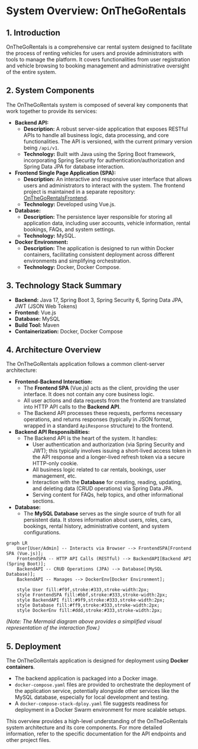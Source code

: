 # System Overview: OnTheGoRentals

## 1. Introduction

OnTheGoRentals is a comprehensive car rental system designed to facilitate the process of renting vehicles for users and provide administrators with tools to manage the platform. It covers functionalities from user registration and vehicle browsing to booking management and administrative oversight of the entire system.

## 2. System Components

The OnTheGoRentals system is composed of several key components that work together to provide its services:

*   **Backend API:**
    *   **Description:** A robust server-side application that exposes RESTful APIs to handle all business logic, data processing, and core functionalities. The API is versioned, with the current primary version being `/api/v1`.
    *   **Technology:** Built with Java using the Spring Boot framework, incorporating Spring Security for authentication/authorization and Spring Data JPA for database interaction.
*   **Frontend Single Page Application (SPA):**
    *   **Description:** An interactive and responsive user interface that allows users and administrators to interact with the system. The frontend project is maintained in a separate repository: [OnTheGoRentalsFrontend](https://github.com/NemesisGuy/OnTheGoRentalsFrontend).
    *   **Technology:** Developed using Vue.js.
*   **Database:**
    *   **Description:** The persistence layer responsible for storing all application data, including user accounts, vehicle information, rental bookings, FAQs, and system settings.
    *   **Technology:** MySQL.
*   **Docker Environment:**
    *   **Description:** The application is designed to run within Docker containers, facilitating consistent deployment across different environments and simplifying orchestration.
    *   **Technology:** Docker, Docker Compose.

## 3. Technology Stack Summary

*   **Backend:** Java 17, Spring Boot 3, Spring Security 6, Spring Data JPA, JWT (JSON Web Tokens)
*   **Frontend:** Vue.js
*   **Database:** MySQL
*   **Build Tool:** Maven
*   **Containerization:** Docker, Docker Compose

## 4. Architecture Overview

The OnTheGoRentals application follows a common client-server architecture:

*   **Frontend-Backend Interaction:**
    *   The **Frontend SPA** (Vue.js) acts as the client, providing the user interface. It does not contain any core business logic.
    *   All user actions and data requests from the frontend are translated into HTTP API calls to the **Backend API**.
    *   The Backend API processes these requests, performs necessary operations, and returns responses (typically in JSON format, wrapped in a standard `ApiResponse` structure) to the frontend.
*   **Backend API Responsibilities:**
    *   The Backend API is the heart of the system. It handles:
        *   User authentication and authorization (via Spring Security and JWT); this typically involves issuing a short-lived access token in the API response and a longer-lived refresh token via a secure HTTP-only cookie.
        *   All business logic related to car rentals, bookings, user management, etc.
        *   Interaction with the **Database** for creating, reading, updating, and deleting data (CRUD operations) via Spring Data JPA.
        *   Serving content for FAQs, help topics, and other informational sections.
*   **Database:**
    *   The **MySQL Database** serves as the single source of truth for all persistent data. It stores information about users, roles, cars, bookings, rental history, administrative content, and system configurations.

```mermaid
graph LR
    User[User/Admin] -- Interacts via Browser --> FrontendSPA[Frontend SPA (Vue.js)];
    FrontendSPA -- HTTP API Calls (RESTful) --> BackendAPI[Backend API (Spring Boot)];
    BackendAPI -- CRUD Operations (JPA) --> Database[(MySQL Database)];
    BackendAPI -- Manages --> DockerEnv[Docker Environment];

    style User fill:#f9f,stroke:#333,stroke-width:2px;
    style FrontendSPA fill:#bbf,stroke:#333,stroke-width:2px;
    style BackendAPI fill:#9f9,stroke:#333,stroke-width:2px;
    style Database fill:#ff9,stroke:#333,stroke-width:2px;
    style DockerEnv fill:#ddd,stroke:#333,stroke-width:2px;
```

*(Note: The Mermaid diagram above provides a simplified visual representation of the interaction flow.)*

## 5. Deployment

The OnTheGoRentals application is designed for deployment using **Docker containers**.
*   The backend application is packaged into a Docker image.
*   `docker-compose.yaml` files are provided to orchestrate the deployment of the application service, potentially alongside other services like the MySQL database, especially for local development and testing.
*   A `docker-compose-stack-dploy.yaml` file suggests readiness for deployment in a Docker Swarm environment for more scalable setups.

This overview provides a high-level understanding of the OnTheGoRentals system architecture and its core components. For more detailed information, refer to the specific documentation for the API endpoints and other project files.
